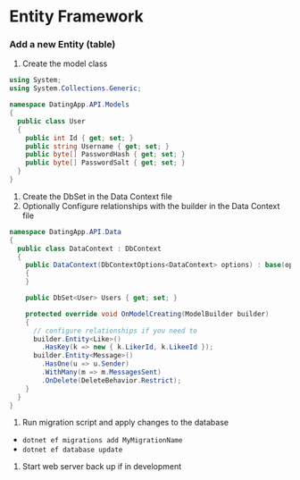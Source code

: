 # Entity Framework

### Add a new Entity (table)

1. Create the model class

```c#
using System;
using System.Collections.Generic;

namespace DatingApp.API.Models
{
  public class User
  {
    public int Id { get; set; }
    public string Username { get; set; }
    public byte[] PasswordHash { get; set; }
    public byte[] PasswordSalt { get; set; }
  }
}
```

1. Create the DbSet in the Data Context file
1. Optionally Configure relationships with the builder in the Data Context file

```c#
namespace DatingApp.API.Data
{
  public class DataContext : DbContext
  {
    public DataContext(DbContextOptions<DataContext> options) : base(options)
    {
    }

    public DbSet<User> Users { get; set; }

    protected override void OnModelCreating(ModelBuilder builder)
    {
      // configure relationships if you need to
      builder.Entity<Like>()
        .HasKey(k => new { k.LikerId, k.LikeeId });
      builder.Entity<Message>()
        .HasOne(u => u.Sender)
        .WithMany(m => m.MessagesSent)
        .OnDelete(DeleteBehavior.Restrict);
    }
  }
}
```

1. Run migration script and apply changes to the database

- `dotnet ef migrations add MyMigrationName`
- `dotnet ef database update`

1. Start web server back up if in development
